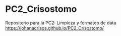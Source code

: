 # PC2_Crisostomo
Repositorio para la PC2: Limpieza y formateo de data
https://johanacrisos.github.io/PC2_Crisostomo/

